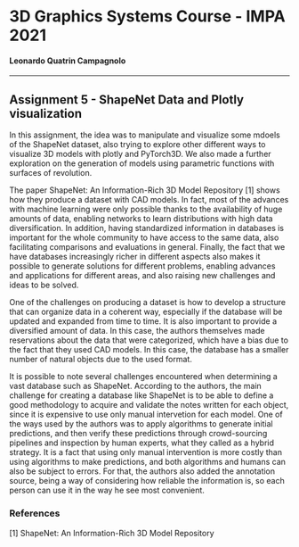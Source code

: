 # 3D Graphics Systems Course - IMPA 2021

#### Leonardo Quatrin Campagnolo

---------

## Assignment 5 - ShapeNet Data and Plotly visualization

In this assignment, the idea was to manipulate and visualize some mdoels of the ShapeNet dataset, also trying to explore other different ways to visualize 3D models with plotly and PyTorch3D. We also made a further exploration on the generation of models using parametric functions with surfaces of revolution.

The paper ShapeNet: An Information-Rich 3D Model Repository [1] shows how they produce a dataset with CAD models. In fact, most of the advances with machine learning were only possible thanks to the availability of huge amounts of data, enabling networks to learn distributions with high data diversification. In addition, having standardized information in databases is important for the whole community to have access to the same data, also facilitating comparisons and evaluations in general. Finally, the fact that we have databases increasingly richer in different aspects also makes it possible to generate solutions for different problems, enabling advances and applications for different areas, and also raising new challenges and ideas to be solved.

One of the challenges on producing a dataset is how to develop a structure that can organize data in a coherent way, especially if the database will be updated and expanded from time to time. It is also important to provide a diversified amount of data. In this case, the authors themselves made reservations about the data that were categorized, which have a bias due to the fact that they used CAD models. In this case, the database has a smaller number of natural objects due to the used format.

It is possible to note several challenges encountered when determining a vast database such as ShapeNet. According to the authors, the main challenge for creating a database like ShapeNet is to be able to define a good methodology to acquire and validate the notes written for each object, since it is expensive to use only manual intervetion for each model. One of the ways used by the authors was to apply algorithms to generate initial predictions, and then verify these predictions through crowd-sourcing pipelines and inspection by human experts, what they called as a hybrid strategy. It is a fact that using only manual intervention is more costly than using algorithms to make predictions, and both algorithms and humans can also be subject to errors. For that, the authors also added the annotation source, being a way of considering how reliable the information is, so each person can use it in the way he see most convenient.

### References

[1] ShapeNet: An Information-Rich 3D Model Repository
